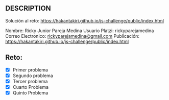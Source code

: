 ## DESCRIPTION

Solución al reto: https://hakantakiri.github.io/js-challenge/public/index.html

Nombre: Ricky Junior Pareja Medina
Usuario Platzi: rickyparejamedina
Correo Electronico: rickyparejamedina@gmail.com
Publicación: https://hakantakiri.github.io/js-challenge/public/index.html

## Reto:

-   [x] Primer problema
-   [x] Segundo problema
-   [x] Tercer problema
-   [x] Cuarto Problema
-   [x] Quinto Problema
